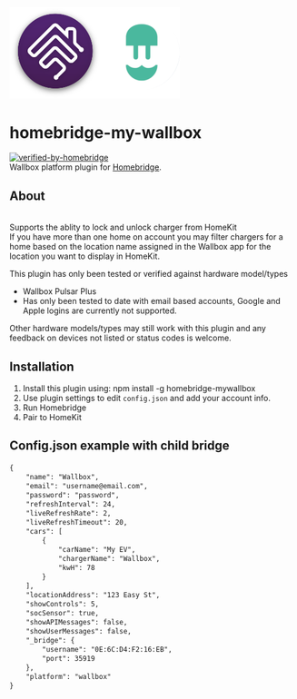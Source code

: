 <p align="left">
 <img width="300" src="logo/homebridge-wallbox.png" />
</p>

# homebridge-my-wallbox
[![verified-by-homebridge](https://badgen.net/badge/homebridge/verified/purple)](https://github.com/homebridge/homebridge/wiki/Verified-Plugins)
<br>Wallbox platform plugin for [Homebridge](https://github.com/nfarina/homebridge).

## About

<br> Supports the ablity to lock and unlock charger from HomeKit
<br> If you have more than one home on account you may filter chargers for a home based on the location name assigned in the Wallbox app for the location you want to display in HomeKit.

This plugin has only been tested or verified against hardware model/types
- Wallbox Pulsar Plus
- Has only been tested to date with email based accounts, Google and Apple logins are currently not supported.

Other hardware models/types may still work with this plugin and any feedback on devices not listed or status codes is welcome.

## Installation
1. Install this plugin using: npm install -g homebridge-mywallbox
3. Use plugin settings to edit ``config.json`` and add your account info.
4. Run Homebridge
5. Pair to HomeKit

## Config.json example with child bridge
```
{
	"name": "Wallbox",
	"email": "username@email.com",
	"password": "password",
	"refreshInterval": 24,
	"liveRefreshRate": 2,
	"liveRefreshTimeout": 20,
	"cars": [
		{
			"carName": "My EV",
			"chargerName": "Wallbox",
			"kwH": 78
		}
	],
	"locationAddress": "123 Easy St",
	"showControls": 5,
	"socSensor": true,
	"showAPIMessages": false,
	"showUserMessages": false,
	"_bridge": {
		"username": "0E:6C:D4:F2:16:EB",
		"port": 35919
	},
	"platform": "wallbox"
}
```
